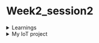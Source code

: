 # Week2_session2
<details>
<summary>Learnings</summary>
 In this session the RISC-HDP cohort was introduced to the chipcron tool developed by the trainer of the course Mayank Kabra
 This tool is a an automatic RISCV core generator tool which spits out synthesizable RTL for a RISC core based on the specification provided by the user Core's specification 
 depends on the application for which the RISCV core needs to be created. The tool also generates a verilog testbench to test the core 
 This session's task for each member of the cohort is to identify an IoT application for which they would like to generate a RISC core using the ChipCron tool
</details>
<details> 
  <summary> My IoT project </summary>
  Still thinking about it. 
  
</details>
